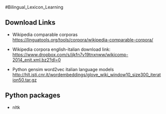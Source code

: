 #Bilingual_Lexicon_Learning

## Download Links
* Wikipedia comparable corporas https://linguatools.org/tools/corpora/wikipedia-comparable-corpora/
 
* Wikipedia corpora english-italian download link: https://www.dropbox.com/s/jjkfn7v19tnxnww/wikicomp-2014_enit.xml.bz2?dl=0

* Python gensim word2vec italian language models http://hlt.isti.cnr.it/wordembeddings/glove_wiki_window10_size300_iteration50.tar.gz

## Python packages

* nltk
